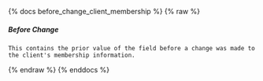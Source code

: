 {% docs before_change_client_membership %}
{% raw %}

<a name="before_change_client_membership"></a>
##### Before Change

```
This contains the prior value of the field before a change was made to the client's membership information.
```

{% endraw %}
{% enddocs %}